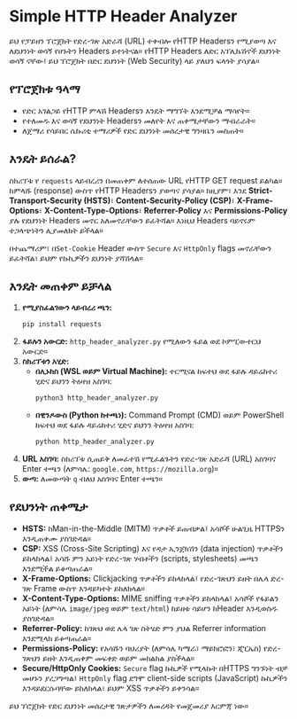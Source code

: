 
# Simple HTTP Header Analyzer

ይህ የፓይዘን ፕሮጀክት የድረ-ገጽ አድራሻ (URL) ተቀብሎ የHTTP Headersን የሚያወጣ እና ለደህንነት ወሳኝ የሆኑትን Headers ይተነትናል። የHTTP Headers ለድር አፕሊኬሽኖች ደህንነት ወሳኝ ናቸው፤ ይህ ፕሮጀክት በድር ደህንነት (Web Security) ላይ ያለህን ፍላጎት ያሳያል።

## የፕሮጀክቱ ዓላማ

* የድር አገልጋይ የHTTP ምላሽ Headersን እንዴት ማግኘት እንደሚቻል ማሳየት።
* የተለመዱ እና ወሳኝ የደህንነት Headersን መለየት እና ጠቀሜታቸውን ማብራራት።
* ለጀማሪ የሳይበር ሴኩሪቲ ተማሪዎች የድር ደህንነት መሰረታዊ ግንዛቤን መስጠት።

## እንዴት ይሰራል?

ስክሪፕቱ የ `requests` ላይብረሪን በመጠቀም ለተሰጠው URL የHTTP GET request ይልካል። ከምላሹ (response) ውስጥ የHTTP Headersን ያወጣና ያሳያል። ከዚያም፣ እንደ **Strict-Transport-Security (HSTS)**፣ **Content-Security-Policy (CSP)**፣ **X-Frame-Options**፣ **X-Content-Type-Options**፣ **Referrer-Policy** እና **Permissions-Policy** ያሉ የደህንነት Headers መኖር አለመኖራቸውን ይፈትሻል። እነዚህ Headers ባይኖሩም ተጋላጭነትን ሊያመለክት ይችላል።

በተጨማሪም፣ በ`Set-Cookie` Header ውስጥ `Secure` እና `HttpOnly` flags መኖራቸውን ይፈትሻል፣ ይህም የኩኪዎችን ደህንነት ያሻሽላል።

## እንዴት መጠቀም ይቻላል

1.  **የሚያስፈልገውን ላይብረሪ ጫን:**
    ```bash
    pip install requests
    ```
2.  **ፋይሉን አውርድ:** `http_header_analyzer.py` የሚለውን ፋይል ወደ ኮምፒውተርህ አውርድ።
3.  **ስክሪፕቱን አሂድ:**
    * **በሊኑክስ (WSL ወይም Virtual Machine):** ተርሚናል ከፍተህ ወደ ፋይሉ ዳይሬክተሪ ሂድና ይህንን ትዕዛዝ አስገባ:
        ```bash
        python3 http_header_analyzer.py
        ```
    * **በዊንዶውስ (Python ከተጫነ):** Command Prompt (CMD) ወይም PowerShell ከፍተህ ወደ ፋይሉ ዳይሬክተሪ ሂድና ይህንን ትዕዛዝ አስገባ:
        ```cmd
        python http_header_analyzer.py
        ```
4.  **URL አስገባ:** ስክሪፕቱ ሲጠይቅ ለመፈተሽ የሚፈልጉትን የድረ-ገጽ አድራሻ (URL) አስገባና Enter ተጫን (ለምሳሌ: `google.com`, `https://mozilla.org`)።
5.  **ውጣ:** ለመውጣት `q` ብለህ አስገባና Enter ተጫን።

## የደህንነት ጠቀሜታ

* **HSTS:** ከMan-in-the-Middle (MITM) ጥቃቶች ይጠብቃል፤ አሳሾች ሁልጊዜ HTTPSን እንዲጠቀሙ ያስገድዳል።
* **CSP:** XSS (Cross-Site Scripting) እና የዳታ ኢንጀክሽን (data injection) ጥቃቶችን ይከላከላል፤ አሳሹ ምን አይነት የድረ-ገጽ ሃብቶችን (scripts, stylesheets) መጫን እንደሚችል ይቆጣጠራል።
* **X-Frame-Options:** Clickjacking ጥቃቶችን ይከላከላል፤ የድረ-ገጽህን ይዘት በሌላ ድረ-ገጽ Frame ውስጥ እንዳይካተት ይከለክላል።
* **X-Content-Type-Options:** MIME sniffing ጥቃቶችን ይከላከላል፤ አሳሾች የፋይልን አይነት (ለምሳሌ `image/jpeg` ወይም `text/html`) ከይዘቱ ሳይሆን ከHeader እንዲወስዱ ያስገድዳል።
* **Referrer-Policy:** ከገጽህ ወደ ሌላ ገጽ ስትሄድ ምን ያህል Referrer information እንደሚላክ ይቆጣጠራል።
* **Permissions-Policy:** የአሳሹን ባህሪያት (ለምሳሌ ካሜራ፣ ማይክሮፎን፣ ጂፒኤስ) የድረ-ገጽህን ይዘት እንዲጠቀም መፍቀድ ወይም መከልከል ያስችላል።
* **Secure/HttpOnly Cookies:** `Secure` flag ኩኪዎች የሚላኩት በHTTPS ግንኙነት ብቻ መሆኑን ያረጋግጣል፤ `HttpOnly` flag ደግሞ client-side scripts (JavaScript) ኩኪዎችን እንዳይደርሱባቸው ይከለክላል፣ ይህም XSS ጥቃቶችን ይቀንሳል።

ይህ ፕሮጀክት የድር ደህንነት መሰረታዊ ገጽታዎችን ለመረዳት የመጀመሪያ እርምጃ ነው።
